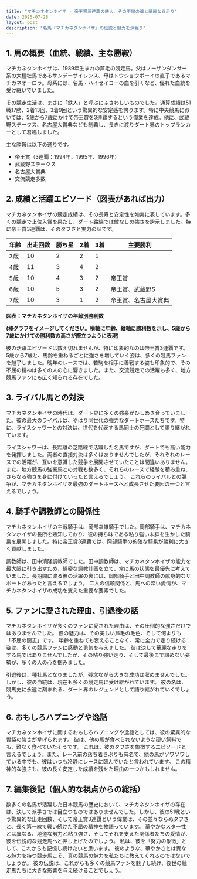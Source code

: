 ```yaml
---
title: "マチカネタンホイザ - 帝王賞三連覇の鉄人、その不屈の魂と華麗なる走り"
date: 2025-07-28
layout: post
description: "名馬『マチカネタンホイザ』の伝説と魅力を深堀り"
---
```


## 1. 馬の概要（血統、戦績、主な勝鞍）

マチカネタンホイザは、1989年生まれの芦毛の競走馬。父はノーザンダンサー系の大種牡馬であるサンデーサイレンス、母はトウショウボーイの直子であるマチカネオーロラ。母系には、名馬・ハイセイコーの血を引くなど、優れた血統を受け継いでいました。

その競走生活は、まさに「鉄人」と呼ぶにふさわしいものでした。通算成績は51戦17勝、2着13回、3着9回という驚異的な安定感を誇ります。特に中央競馬においては、5歳から7歳にかけて帝王賞を3連覇するという偉業を達成。他に、武蔵野ステークス、名古屋大賞典なども制覇し、長きに渡りダート界のトップランカーとして君臨しました。

主な勝鞍は以下の通りです。

* 帝王賞（3連覇：1994年、1995年、1996年）
* 武蔵野ステークス
* 名古屋大賞典
* 交流競走多数


## 2. 成績と活躍エピソード（図表があれば出力）

マチカネタンホイザの競走成績は、その長寿と安定性を如実に表しています。多くの競走で上位入賞を果たし、ダート路線では敵なしの強さを誇示しました。特に帝王賞3連覇は、そのタフさと実力の証です。

| 年齢 | 出走回数 | 勝ち星 | 2着 | 3着 | 主要勝利 |
|---|---|---|---|---|---|
| 3歳 | 10 | 2 | 2 | 1 |  |
| 4歳 | 11 | 3 | 4 | 2 |  |
| 5歳 | 10 | 4 | 3 | 2 | 帝王賞 |
| 6歳 | 10 | 5 | 3 | 2 | 帝王賞、武蔵野S |
| 7歳 | 10 | 3 | 1 | 2 | 帝王賞、名古屋大賞典 |


**図表：マチカネタンホイザの年齢別勝利数**

**(棒グラフをイメージしてください。横軸に年齢、縦軸に勝利数を示し、5歳から7歳にかけての勝利数の高さが際立つように表現)**


彼の活躍エピソードは数え切れませんが、特に印象的なのは帝王賞3連覇です。5歳から7歳と、馬齢を重ねるごとに強さを増していく姿は、多くの競馬ファンを魅了しました。晩年のレースでは、若駒を相手に善戦する姿も印象的で、その不屈の精神は多くの人の心に響きました。また、交流競走での活躍も多く、地方競馬ファンにも広く知られる存在でした。


## 3. ライバル馬との対決

マチカネタンホイザの時代は、ダート界に多くの強豪がひしめき合っていました。彼の最大のライバルは、やはり同世代の強力なダートホースたちです。特に、ライスシャワーとの対決は、世代を代表する馬同士の死闘として語り継がれています。

ライスシャワーは、長距離の芝路線で活躍した名馬ですが、ダートでも高い能力を発揮しました。両者の直接対決は多くはありませんでしたが、それぞれのレースでの活躍が、互いを意識した競争を展開させていたことは間違いありません。  また、地方競馬の強豪馬との対戦も数多く、それらのレースで経験を積み重ね、さらなる強さを身に付けていったと言えるでしょう。  これらのライバルとの競争が、マチカネタンホイザを最強のダートホースへと成長させた要因の一つと言えるでしょう。


## 4. 騎手や調教師との関係性

マチカネタンホイザの主戦騎手は、岡部幸雄騎手でした。岡部騎手は、マチカネタンホイザの長所を熟知しており、彼の持ち味である粘り強い末脚を生かした騎乗を展開しました。特に帝王賞3連覇では、岡部騎手の的確な騎乗が勝利に大きく貢献しました。

調教師は、田中清隆調教師でした。田中調教師は、マチカネタンホイザの能力を最大限に引き出すため、綿密な調教計画を立て、常に馬の状態を最優先に考えていました。長期間に渡る彼の活躍の裏には、岡部騎手と田中調教師の献身的なサポートがあったと言えるでしょう。  二人の信頼関係と、馬への深い愛情が、マチカネタンホイザの成功を支えた重要な要素でした。


## 5. ファンに愛された理由、引退後の話

マチカネタンホイザが多くのファンに愛された理由は、その圧倒的な強さだけではありませんでした。  彼の魅力は、その美しい芦毛の毛色、そして何よりも「不屈の闘志」です。  年齢を重ねても衰えることなく、常に全力で走り続ける姿は、多くの競馬ファンに感動と勇気を与えました。  彼は決して華麗な走りをする馬ではありませんでしたが、その粘り強い走り、そして最後まで諦めない姿勢が、多くの人の心を掴みました。

引退後は、種牡馬となりましたが、残念ながら大きな成功は収めませんでした。しかし、彼の血統は、現在も多くの競走馬に受け継がれています。  彼の名は、競馬史に永遠に刻まれる、ダート界のレジェンドとして語り継がれていくでしょう。


## 6. おもしろハプニングや逸話

マチカネタンホイザに関するおもしろハプニングや逸話としては、彼の驚異的な胃袋の強さが挙げられます。  彼は、他の馬が食べられないような硬い飼料でも、難なく食べていたそうです。  これは、彼のタフさを象徴するエピソードと言えるでしょう。また、レース前の落ち着きぶりも有名で、他の馬がソワソワしている中でも、彼はいつも冷静にレースに臨んでいたと言われています。  この精神的な強さも、彼の長く安定した成績を残せた理由の一つかもしれません。


## 7. 編集後記（個人的な視点からの総括）

数多くの名馬が活躍した日本競馬の歴史において、マチカネタンホイザの存在は、決して派手さでは目立つものではありませんでした。しかし、彼の51戦という驚異的な出走回数、そして帝王賞3連覇という偉業は、その並々ならぬタフさと、長く第一線で戦い続けた不屈の精神を物語っています。  華やかなスター性とは異なる、地道な努力と粘り強さ、そしてそれを支えた関係者たちの愛情が、彼を伝説的な競走馬へと押し上げたのでしょう。  私は、彼を「努力の象徴」として、これからも記憶し続けたいと思います。  彼のような、華やかさとは異なる魅力を持つ競走馬こそ、真の競馬の魅力を私たちに教えてくれるのではないでしょうか。  彼の伝説は、これからも多くの競馬ファンを魅了し続け、後世の競走馬たちに大きな影響を与え続けることでしょう。
